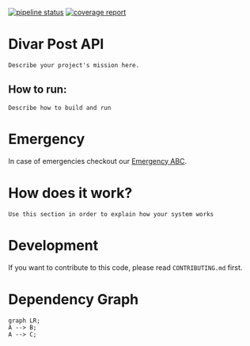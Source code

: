 [![pipeline status](https://github.com/cafebazaar/go-boilerplate/badges/master/pipeline.svg)](https://github.com/cafebazaar/go-boilerplate/commits/master)
[![coverage report](https://github.com/cafebazaar/go-boilerplate/badges/master/coverage.svg)](https://github.com/cafebazaar/go-boilerplate/-/jobs/artifacts/master/raw/coverage.html?job=coverage)

# Divar Post API
`Describe your project's mission here.`

## How to run:
`Describe how to build and run`

# Emergency
In case of emergencies checkout our [Emergency ABC](EMERGENCY.md).

# How does it work?
`Use this section in order to explain how your system works`

# Development
If you want to contribute to this code, please read `CONTRIBUTING.md` first.

# Dependency Graph
```mermaid
graph LR;
A --> B;
A --> C;
```
